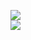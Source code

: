 [![](https://img.shields.io/badge/Made%20With-Github%20Spray-lightgrey.svg?style=for-the-badge&logo=github)](https://github.com/Annihil/github-spray#12583)  
[![](https://i.imgur.com/2DrTn0Z.gif)](https://github.com/Annihil/github-spray)